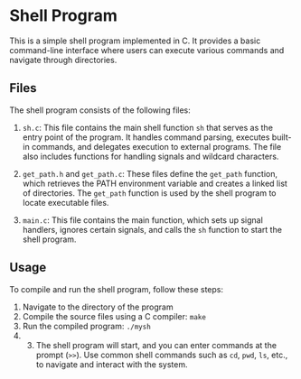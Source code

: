 # Shell Program

This is a simple shell program implemented in C. It provides a basic command-line interface where users can execute various commands and navigate through directories.

## Files

The shell program consists of the following files:

1. `sh.c`: This file contains the main shell function `sh` that serves as the entry point of the program. It handles command parsing, executes built-in commands, and delegates execution to external programs. The file also includes functions for handling signals and wildcard characters.

2. `get_path.h` and `get_path.c`: These files define the `get_path` function, which retrieves the PATH environment variable and creates a linked list of directories. The `get_path` function is used by the shell program to locate executable files.

3. `main.c`: This file contains the main function, which sets up signal handlers, ignores certain signals, and calls the `sh` function to start the shell program.

## Usage

To compile and run the shell program, follow these steps:

1. Navigate to the directory of the program
2. Compile the source files using a C compiler: `make`
3. Run the compiled program: `./mysh`
4. 3. The shell program will start, and you can enter commands at the prompt (`>>`). Use common shell commands such as `cd`, `pwd`, `ls`, etc., to navigate and interact with the system.
